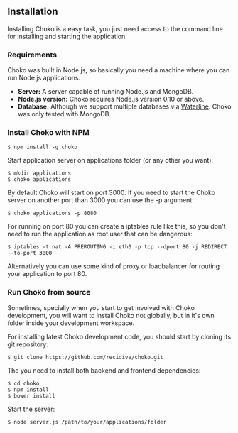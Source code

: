 ## Installation

Installing Choko is a easy task, you just need access to the command line for installing and starting the application.

### Requirements

Choko was built in Node.js, so basically you need a machine where you can run Node.js applications.

 - **Server:** A server capable of running Node.js and MongoDB.
 - **Node.js version:** Choko requires Node.js version 0.10 or above.
 - **Database:** Although we support multiple databases via [Waterline](https://github.com/balderdashy/waterline). Choko was only tested with MongoDB.

### Install Choko with NPM

```
$ npm install -g choko
```

Start application server on applications folder (or any other you want):

```
$ mkdir applications
$ choko applications
```

By default Choko will start on port 3000. If you need to start the Choko server on another port than 3000 you can use the -p argument:

```
$ choko applications -p 8080
```

For running on port 80 you can create a iptables rule like this, so you don't need to run the application as root user that can be dangerous:

```
$ iptables -t nat -A PREROUTING -i eth0 -p tcp --dport 80 -j REDIRECT --to-port 3000
```

Alternatively you can use some kind of proxy or loadbalancer for routing your application to port 80.

### Run Choko from source

Sometimes, specially when you start to get involved with Choko development, you will want to install Choko not globally, but in it's own folder inside your development workspace.

For installing latest Choko development code, you should start by cloning its git repository:

```
$ git clone https://github.com/recidive/choko.git
```

The you need to install both backend and frontend dependencies:

```
$ cd choko
$ npm install
$ bower install
```

Start the server:

```
$ node server.js /path/to/your/applications/folder
```

